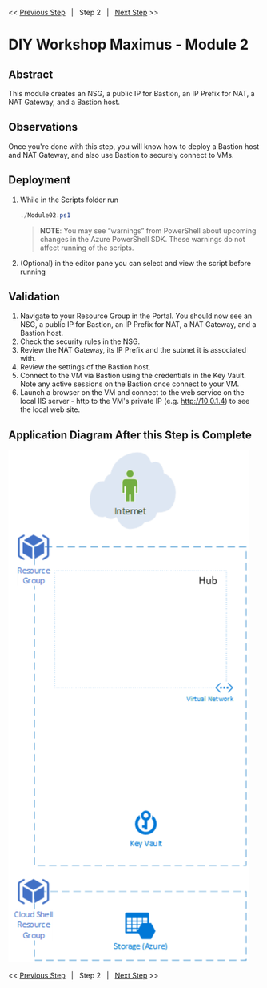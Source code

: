 << [Previous Step][Prev]&nbsp;&nbsp;&nbsp;|&nbsp;&nbsp;&nbsp;Step 2&nbsp;&nbsp;&nbsp;|&nbsp;&nbsp;&nbsp;[Next Step][Next] >> 

# DIY Workshop Maximus - Module 2

## Abstract
This module creates an NSG, a public IP for Bastion, an IP Prefix for NAT, a NAT Gateway, and a Bastion host.

## Observations
Once you're done with this step, you will know how to deploy a Bastion host and NAT Gateway, and also use Bastion to securely connect to VMs.

## Deployment
1. While in the Scripts folder run
   ```powershell
   ./Module02.ps1
   ```
   > **NOTE**: You may see “warnings” from PowerShell about upcoming changes in the Azure PowerShell SDK. These warnings do not affect running of the scripts.

2. (Optional) in the editor pane you can select and view the script before running

## Validation
1. Navigate to your Resource Group in the Portal. You should now see an NSG, a public IP for Bastion, an IP Prefix for NAT, a NAT Gateway, and a Bastion host. 
2. Check the security rules in the NSG.
3. Review the NAT Gateway, its IP Prefix and the subnet it is associated with.
4. Review the settings of the Bastion host.
5. Connect to the VM via Bastion using the credentials in the Key Vault. Note any active sessions on the Bastion once connect to your VM.
6. Launch a browser on the VM and connect to the web service on the local IIS server - http to the VM's private IP (e.g. http://10.0.1.4) to see the local web site.



## Application Diagram After this Step is Complete
[![1]][1]

<< [Previous Step][Prev]&nbsp;&nbsp;&nbsp;|&nbsp;&nbsp;&nbsp;Step 2&nbsp;&nbsp;&nbsp;|&nbsp;&nbsp;&nbsp;[Next Step][Next] >> 

<!--Link References-->
[Prev]: ./Module01.md
[Next]: ./Module03.md

<!--Image References-->
[1]: ./Media/Step2.svg "As built diagram for step 2" 
